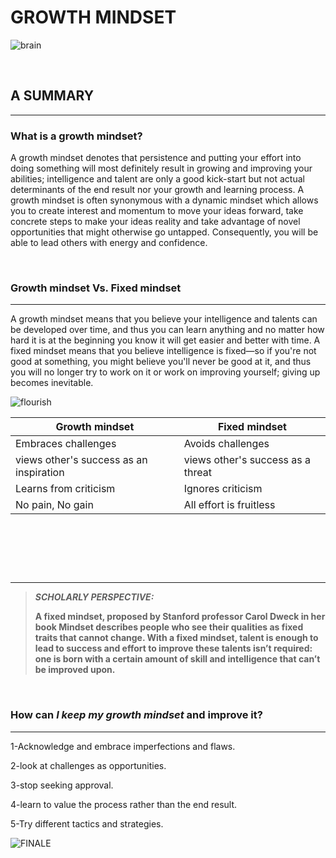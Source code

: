 # GROWTH MINDSET



![brain](https://teacherbooker.com/wp-content/uploads/2017/10/Blog-pic-growth-mindset-1200x630.jpg)
<p>&nbsp;</p>

## A SUMMARY
---
### What is a growth mindset?

A growth mindset denotes that persistence and putting your effort into doing something will most definitely result in growing and improving your abilities; intelligence and talent are only a good kick-start but not actual determinants of the end result nor your growth and learning process. A growth mindset is often synonymous with a dynamic mindset which  allows you to create interest and momentum to move your ideas forward, take concrete steps to make your ideas reality and take advantage of novel opportunities that might otherwise go untapped. Consequently, you will be able to lead others with energy and confidence.

<p>&nbsp;</p>

### Growth mindset Vs. Fixed mindset
---

A growth mindset means that you believe your intelligence and talents can be developed over time, and thus you can learn anything and no matter how hard it is at the beginning you know it will get easier and better with time. A fixed mindset means that you believe intelligence is fixed—so if you're not good at something, you might believe you'll never be good at it, and thus you will no longer try to work on it or work on improving yourself; giving up becomes inevitable.


![flourish](https://3kllhk1ibq34qk6sp3bhtox1-wpengine.netdna-ssl.com/wp-content/uploads/2015/11/growth-mindset.png)



Growth mindset  | Fixed mindset
------------ | -------------
Embraces challenges | Avoids challenges
views other's success as an inspiration |views other's success as a threat
Learns from criticism | Ignores criticism
No pain, No gain | All effort is fruitless



<p>&nbsp;</p>
<p>&nbsp;</p>
<p>&nbsp;</p>
 
 ---


>  ***SCHOLARLY PERSPECTIVE:***
>
> **A fixed mindset, proposed by Stanford professor Carol Dweck in her book Mindset describes people who see their qualities as fixed traits that cannot change. With a fixed mindset, talent is enough to lead to success and effort to improve these talents isn’t required: one is born with a certain amount of skill and intelligence that can’t be improved upon.**


<p>&nbsp;</p>


### How can ***I keep my growth mindset*** and improve it? 

---

1-Acknowledge and embrace imperfections and flaws.

2-look at challenges as opportunities.

3-stop seeking approval.

4-learn to value the process rather than the end result.

5-Try different tactics and strategies.


![FINALE](https://i.pinimg.com/736x/7a/e7/ac/7ae7acc306eb20c87297a462604929ca.jpg)



